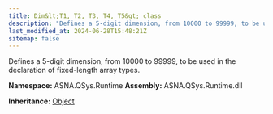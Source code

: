 ```yaml
---
title: Dim&lt;T1, T2, T3, T4, T5&gt; class
description: "Defines a 5-digit dimension, from 10000 to 99999, to be used in the declaration of fixed-length array types. "
last_modified_at: 2024-06-28T15:48:21Z
sitemap: false
---
```


Defines a 5-digit dimension, from 10000 to 99999, to be used in the declaration of fixed-length array types.

**Namespace:** ASNA.QSys.Runtime
**Assembly:** ASNA.QSys.Runtime.dll

**Inheritance:** [Object](https://docs.microsoft.com/en-us/dotnet/api/system.object)
<br>
<br>
